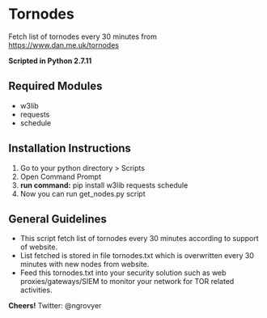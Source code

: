 # Tornodes
Fetch list of tornodes every 30 minutes from https://www.dan.me.uk/tornodes

**Scripted in Python 2.7.11**

## Required Modules
* w3lib
* requests
* schedule

## Installation Instructions
1. Go to your python directory > Scripts
2. Open Command Prompt
3. **run command:** pip install w3lib requests schedule
4. Now you can run get_nodes.py script

## General Guidelines
* This script fetch list of tornodes every 30 minutes according to support of website.
* List fetched is stored in file tornodes.txt which is overwritten every 30 minutes with new nodes from website.
* Feed this tornodes.txt into your security solution such as web proxies/gateways/SIEM to monitor your network for TOR related activities.

**Cheers!**
Twitter: @ngrovyer
